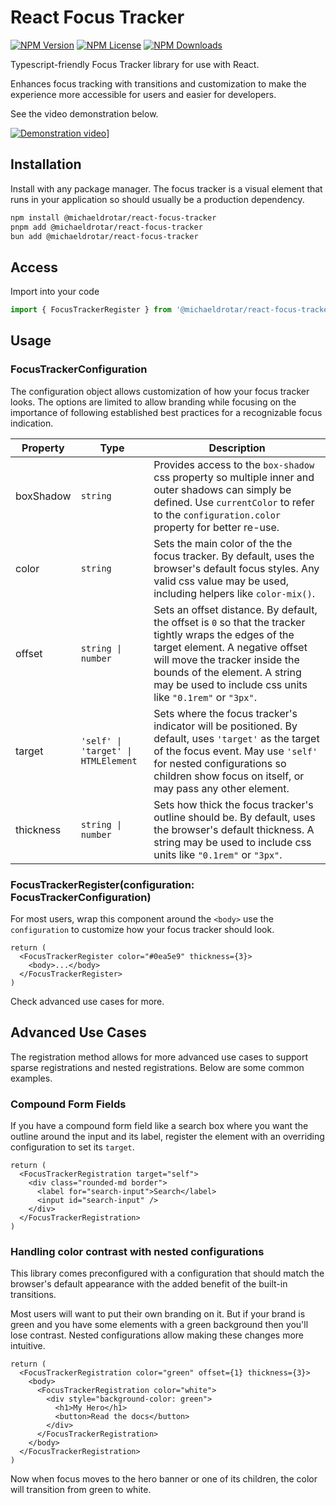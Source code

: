 # React Focus Tracker

[![NPM Version](https://img.shields.io/npm/v/%40michaeldrotar%2Freact-focus-tracker.svg?style=flat)](https://www.npmjs.com/package/@michaeldrotar/react-focus-tracker)
[![NPM License](https://img.shields.io/npm/l/%40michaeldrotar%2Freact-focus-tracker.svg?style=flat)](https://github.com/michaeldrotar/focus-tracker/blob/main/LICENSE)
[![NPM Downloads](https://img.shields.io/npm/dt/%40michaeldrotar%2Freact-focus-tracker.svg?style=flat)](https://www.npmjs.com/package/@michaeldrotar/react-focus-tracker)

Typescript-friendly Focus Tracker library for use with React.

Enhances focus tracking with transitions and customization to make the experience more accessible for users and easier for developers.

See the video demonstration below.

[![Demonstration video](https://img.youtube.com/vi/W8CgSiQ7eJA/hqdefault.jpg)](https://youtu.be/W8CgSiQ7eJA)]

## Installation

Install with any package manager.
The focus tracker is a visual element that runs in your application so should usually be a production dependency.

```sh
npm install @michaeldrotar/react-focus-tracker
pnpm add @michaeldrotar/react-focus-tracker
bun add @michaeldrotar/react-focus-tracker
```

## Access

Import into your code

```ts
import { FocusTrackerRegister } from '@michaeldrotar/react-focus-tracker'
```

## Usage

### FocusTrackerConfiguration

The configuration object allows customization of how your focus tracker looks. The options are limited to allow branding while focusing on the importance of following established best practices for a recognizable focus indication.

| Property  | Type                                | Description                                                                                                                                                                                                                                                               |
| --------- | ----------------------------------- | ------------------------------------------------------------------------------------------------------------------------------------------------------------------------------------------------------------------------------------------------------------------------- |
| boxShadow | `string`                            | Provides access to the `box-shadow` css property so multiple inner and outer shadows can simply be defined. Use `currentColor` to refer to the `configuration.color` property for better re-use.                                                                          |
| color     | `string`                            | Sets the main color of the the focus tracker. By default, uses the browser's default focus styles. Any valid css value may be used, including helpers like `color-mix()`.                                                                                                 |
| offset    | `string \| number`                  | Sets an offset distance. By default, the offset is `0` so that the tracker tightly wraps the edges of the target element. A negative offset will move the tracker inside the bounds of the element. A string may be used to include css units like `"0.1rem"` or `"3px"`. |
| target    | `'self' \| 'target' \| HTMLElement` | Sets where the focus tracker's indicator will be positioned. By default, uses `'target'` as the target of the focus event. May use `'self'` for nested configurations so children show focus on itself, or may pass any other element.                                    |
| thickness | `string \| number`                  | Sets how thick the focus tracker's outline should be. By default, uses the browser's default thickness. A string may be used to include css units like `"0.1rem"` or `"3px"`.                                                                                             |

### FocusTrackerRegister(configuration: FocusTrackerConfiguration)

For most users, wrap this component around the `<body>` use the `configuration` to customize how your focus tracker should look.

```tsx
return (
  <FocusTrackerRegister color="#0ea5e9" thickness={3}>
    <body>...</body>
  </FocusTrackerRegister>
)
```

Check advanced use cases for more.

## Advanced Use Cases

The registration method allows for more advanced use cases to support sparse registrations and nested registrations. Below are some common examples.

### Compound Form Fields

If you have a compound form field like a search box where you want the outline around the input and its label, register the element with an overriding configuration to set its `target`.

```tsx
return (
  <FocusTrackerRegistration target="self">
    <div class="rounded-md border">
      <label for="search-input">Search</label>
      <input id="search-input" />
    </div>
  </FocusTrackerRegistration>
)
```

### Handling color contrast with nested configurations

This library comes preconfigured with a configuration that should match the browser's default appearance with the added benefit of the built-in transitions.

Most users will want to put their own branding on it. But if your brand is green and you have some elements with a green background then you'll lose contrast. Nested configurations allow making these changes more intuitive.

```tsx
return (
  <FocusTrackerRegistration color="green" offset={1} thickness={3}>
    <body>
      <FocusTrackerRegistration color="white">
        <div style="background-color: green">
          <h1>My Hero</h1>
          <button>Read the docs</button>
        </div>
      </FocusTrackerRegistration>
    </body>
  </FocusTrackerRegistration>
)
```

Now when focus moves to the hero banner or one of its children, the color will transition from green to white.
